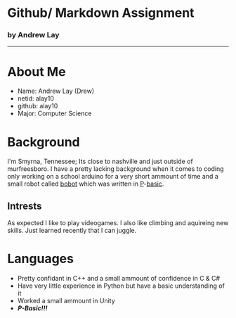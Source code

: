 # **Github/ Markdown Assignment**
### by Andrew Lay
---
# About Me
- Name: Andrew Lay (Drew)
- netid: alay10
- github: alay10
- Major: Computer Science
# Background
I'm Smyrna, Tennessee; Its close to nashville and just outside of murfreesboro. 
I have a pretty lacking background when it comes to coding only working on a school arduino for a very short ammount of time and a small robot called [bobot](https://www.parallax.com/product/boe-bot-robot-kit-usb/) which was written in [P](https://www.youtube.com/watch?v=dQw4w9WgXcQ)-[basic](https://en.wikipedia.org/wiki/PBASIC).
## Intrests
As expected I like to play videogames. I also like climbing and aquireing new skills. Just learned recently that I can juggle.
# Languages
- Pretty confidant in C++ and a small ammount of confidence in C & C#
- Have very little experience in Python but have a basic understanding of it
- Worked a small ammount in Unity
- ***P-Basic!!!***